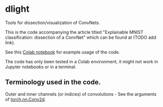 # dlight
Tools for dissection/visualization of ConvNets.

This is the code accompanying the article titled "Explainable MNIST classification: dissection of a ConvNet" which can be found at (TODO add link).

See this [Colab notebook](https://colab.research.google.com/drive/1GqynTl2NhVPMUk3LCOQ91yXGsLf1UmJj?usp=sharing) for example usage of the code.

The code has only been tested in a Colab environment, it might not work in Jupyter notebooks or in a terminal.

## Terminology used in the code.

Outer and inner channels (or indices) of convolutions - See the arguments of [torch.nn.Conv2d](https://pytorch.org/docs/master/generated/torch.nn.Conv2d.html#torch.nn.Conv2d).
